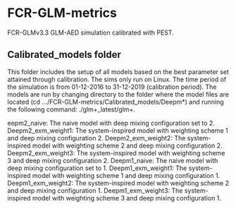 # FCR-GLM-metrics
FCR-GLMv3.3 GLM-AED simulation calibrated with PEST.

## Calibrated_models folder
This folder includes the setup of all models based on the best parameter set attained through calibration. The sims only run on Linux. The time period of the simulation is from 01-12-2016 to 31-12-2019 (calibration period). The models are run by changing directory to the folder where the model files are located (cd …/FCR-GLM-metrics/Calibrated_models/Deepm*) and running the following command: ./glm+_latest/glm+.

eepm2_naive: The naive model with deep mixing configuration set to 2. 
Deepm2_exm_weight1: The system-inspired model with weighting scheme 1 and deep mixing configuration 2. 
Deepm2_exm_weight2: The system-inspired model with weighting scheme 2 and deep mixing configuration 2. 
Deepm2_exm_weight3: The system-inspired model with weighting scheme 3 and deep mixing configuration 2. 
Deepm1_naive: The naive model with deep mixing configuration set to 1. 
Deepm1_exm_weight1: The system-inspired model with weighting scheme 1 and deep mixing configuration 1. 
Deepm1_exm_weight2: The system-inspired model with weighting scheme 2 and deep mixing configuration 1. 
Deepm1_exm_weight3: The system-inspired model with weighting scheme 3 and deep mixing configuration 1. 
